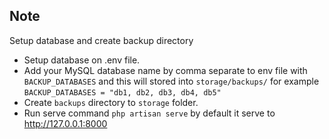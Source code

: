 ## Note

Setup database and create backup directory 

- Setup database on .env file.
- Add your MySQL database name by comma separate to env file with `BACKUP_DATABASES` and this will stored into `storage/backups/` for example
`BACKUP_DATABASES = "db1, db2, db3, db4, db5"`
- Create `backups` directory to `storage` folder.
- Run serve command `php artisan serve` by default it serve to http://127.0.0.1:8000
